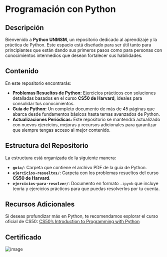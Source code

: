 # Programación con Python

## Descripción  
Bienvenido a **Python UNMSM**, un repositorio dedicado al aprendizaje y la práctica de Python. Este espacio está diseñado para ser útil tanto para principiantes que están dando sus primeros pasos como para personas con conocimientos intermedios que desean fortalecer sus habilidades.  

## Contenido  
En este repositorio encontrarás:  
- **Problemas Resueltos de Python:** Ejercicios prácticos con soluciones detalladas basados en el curso **CS50 de Harvard**, ideales para consolidar tus conocimientos.  
- **Guía de Python:** Un completo documento de más de 45 páginas que abarca desde fundamentos básicos hasta temas avanzados de Python.  
- **Actualizaciones Periódicas:** Este repositorio se mantendrá actualizado con nuevos ejercicios, mejoras y recursos adicionales para garantizar que siempre tengas acceso al mejor contenido.  

## Estructura del Repositorio  
La estructura está organizada de la siguiente manera:  
- **`guia/`**: Carpeta que contiene el archivo PDF de la guía de Python.  
- **`ejercicios-resueltos/`**: Carpeta con los problemas resueltos del curso **CS50 de Harvard**.  
- **`ejercicios-para-resolver/`**: Documento en formato `.ipynb` que incluye teoría y ejercicios prácticos para que puedas resolverlos por tu cuenta.  

## Recursos Adicionales
Si deseas profundizar más en Python, te recomendamos explorar el curso oficial de CS50:
[CS50’s Introduction to Programming with Python](https://cs50.harvard.edu/python/2022/)

## Certificado
![image](https://github.com/user-attachments/assets/fea8fe6b-9369-4b42-b7d3-e36ee09ce54f)


